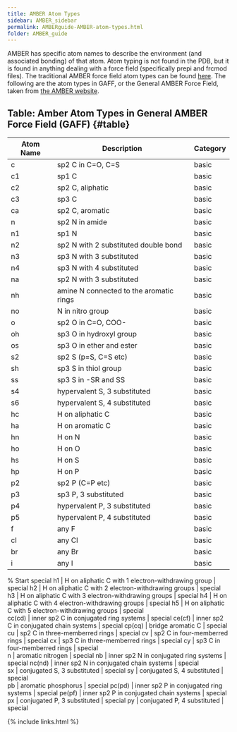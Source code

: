 ```yaml
---
title: AMBER Atom Types
sidebar: AMBER_sidebar
permalink: AMBERguide-AMBER-atom-types.html
folder: AMBER_guide
---
```


<link rel="stylesheet" href="css/theme-orange.css">

AMBER has specific atom names to describe the environment
(and associated bonding) of that atom.
Atom typing is not found in the PDB, but it is found in anything dealing with a
force field (specifically prepi and frcmod files).
The traditional AMBER force field atom types can be found
[here](http://www.quimica.urv.es/~bo/MOLMOD/General/Forcefields/AMBER.html).
The following are the atom types in GAFF, or the General AMBER Force Field,
taken from [the AMBER website](ambermd.org/antechamber/gaff.html).

## Table: Amber Atom Types in General AMBER Force Field (GAFF) {#table}
<div class="datatable-begin"></div>

Atom Name | Description | Category
--------- | ----------- | --------
c | sp2 C in C=O, C=S | basic
c1 | sp1 C | basic
c2 | sp2 C, aliphatic | basic
c3 | sp3 C | basic
ca | sp2 C, aromatic | basic  
n | sp2 N in amide | basic
n1 | sp1 N | basic
n2 | sp2 N with 2 substituted double bond | basic
n3 | sp3 N with 3 substituted | basic
n4 | sp3 N with 4 substituted | basic
na | sp2 N with 3 substituted | basic
nh | amine N connected to the aromatic rings | basic
no | N in nitro group | basic  
o | sp2 O in C=O, COO- | basic
oh | sp3 O in hydroxyl group | basic
os | sp3 O in ether and ester | basic  
s2 | sp2 S (p=S, C=S etc) | basic
sh | sp3 S in thiol group | basic
ss | sp3 S in -SR and SS | basic
s4 | hypervalent S, 3 substituted | basic
s6 | hypervalent S, 4 substituted | basic  
hc | H on aliphatic C | basic
ha | H on aromatic C | basic
hn | H on N | basic
ho | H on O | basic
hs | H on S | basic
hp | H on P | basic  
p2 | sp2 P (C=P etc) | basic
p3 | sp3 P, 3 substituted | basic
p4 | hypervalent P, 3 substituted | basic
p5 | hypervalent P, 4 substituted | basic  
f | any F | basic  
cl | any Cl | basic
br | any Br | basic
i | any I | basic  
% Start special
h1 | H on aliphatic C with 1 electron-withdrawing group | special
h2 | H on aliphatic C with 2 electron-withdrawing groups | special
h3 | H on aliphatic C with 3 electron-withdrawing groups | special
h4 | H on aliphatic C with 4 electron-withdrawing groups | special
h5 | H on aliphatic C with 5 electron-withdrawing groups | special  
cc(cd) | inner sp2 C in conjugated ring systems | special
ce(cf) | inner sp2 C in conjugated chain systems | special
cp(cq) | bridge aromatic C | special
cu | sp2 C in three-memberred rings | special
cv | sp2 C in four-memberred rings | special
cx | sp3 C in three-memberred rings | special
cy | sp3 C in four-memberred rings | special  
n | aromatic nitrogen | special
nb | inner sp2 N in conjugated ring systems | special
nc(nd) | inner sp2 N in conjugated chain systems | special  
sx | conjugated S, 3 substituted | special
sy | conjugated S, 4 substituted | special  
pb | aromatic phosphorus | special
pc(pd) | inner sp2 P in conjugated ring systems | special
pe(pf) | inner sp2 P in conjugated chain systems | special
px | conjugated P, 3 substituted | special 
py | conjugated P, 4 substituted | special

<div class="datatable-end"></div>


{% include links.html %}
